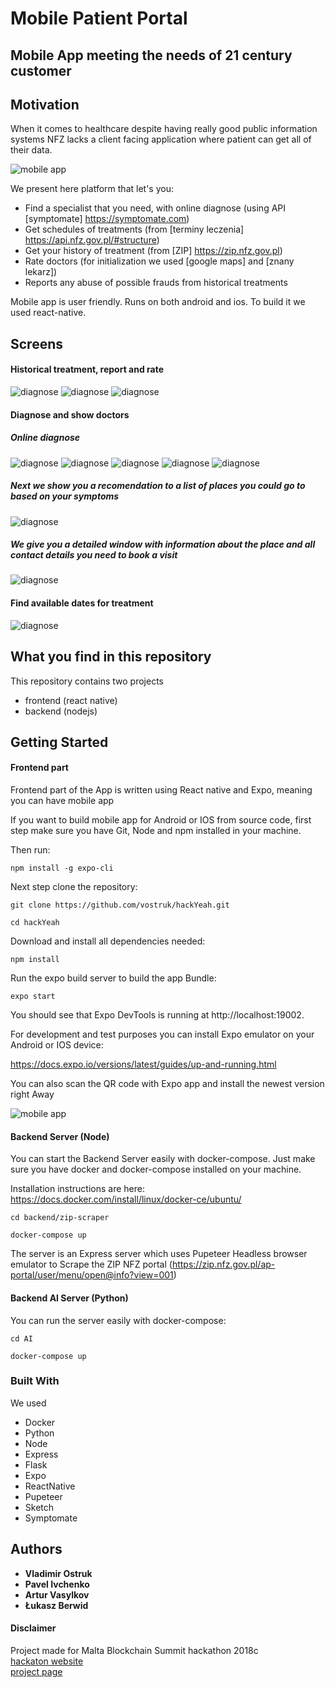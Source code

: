 # Mobile Patient Portal
## Mobile App meeting the needs of 21 century customer

## Motivation
When it comes to healthcare despite having really good public information systems NFZ lacks a client facing application where patient can get all of their data. 

![mobile app](https://i.imgur.com/tcFNom4.png)

We present here platform that let's you:
* Find a specialist that you need, with online diagnose (using API [symptomate] https://symptomate.com)
* Get schedules of treatments (from [terminy leczenia] https://api.nfz.gov.pl/#structure)
* Get your history of treatment (from [ZIP] https://zip.nfz.gov.pl)
* Rate doctors (for initialization we used [google maps] and [znany lekarz])
* Reports any abuse of possible frauds from historical treatments

Mobile app is user friendly. Runs on both android and ios. To build it we used react-native.

## Screens

#### Historical treatment, report and rate
![diagnose](https://i.imgur.com/dqMqDUI.png)
![diagnose](https://i.imgur.com/vpcSofT.png)
![diagnose](https://i.imgur.com/f3sthsb.png)

#### Diagnose and show doctors
##### Online diagnose
![diagnose](https://i.imgur.com/HnagOmc.png)
![diagnose](https://i.imgur.com/YU0kLBf.png)
![diagnose](https://i.imgur.com/CaRtRoT.png)
![diagnose](https://i.imgur.com/onRPzdX.png)
![diagnose](https://i.imgur.com/1KrtkAl.png)

##### Next we show you a recomendation to a list of places you could go to based on your symptoms
![diagnose](https://i.imgur.com/aZupPuH.png)

##### We give you a detailed window with information about the place and all contact details you need to book a visit
![diagnose](https://i.imgur.com/8dvpccc.png)

#### Find available dates for treatment
![diagnose](https://i.imgur.com/3qWFpwf.png)


## What you find in this repository
This repository contains two projects
- frontend (react native)
- backend (nodejs)

## Getting Started

#### Frontend part
Frontend part of the App is written using React native and Expo, meaning you can have mobile app

If you want to build mobile app for Android or IOS from source code, first step make sure you have Git, Node and npm installed in your machine.

Then run:

```
npm install -g expo-cli
```

Next step clone the repository:

```
git clone https://github.com/vostruk/hackYeah.git
```

```
cd hackYeah
```

Download and install all dependencies needed:
```
npm install
```

Run the expo build server to build the app Bundle:
```
expo start
```

You should see that Expo DevTools is running at http://localhost:19002.


For development and test purposes you can install Expo emulator on your Android or IOS device:

https://docs.expo.io/versions/latest/guides/up-and-running.html


You can also scan the QR code with Expo app and install the newest version right Away

![mobile app](https://i.imgur.com/IgMwLg5.png)



#### Backend Server (Node)
You can start the Backend Server easily with docker-compose. Just make sure you have docker and docker-compose installed on your machine.

Installation instructions are here:
https://docs.docker.com/install/linux/docker-ce/ubuntu/

```
cd backend/zip-scraper
```

```
docker-compose up
```

The server is an Express server which uses Pupeteer Headless browser emulator to Scrape the ZIP NFZ portal (https://zip.nfz.gov.pl/ap-portal/user/menu/open@info?view=001)


#### Backend AI Server (Python)
You can run the server easily with docker-compose:


```
cd AI
```

```
docker-compose up
```

### Built With
We used
* Docker
* Python
* Node
* Express
* Flask
* Expo
* ReactNative
* Pupeteer
* Sketch
* Symptomate

## Authors
* **Vladimir Ostruk**
* **Pavel Ivchenko**
* **Artur Vasylkov**
* **Łukasz Berwid**

#### Disclaimer
Project made for Malta Blockchain Summit hackathon 2018c</br>
[hackaton website](https://malta-blockchain.devpost.com) </br>
[project page](https://devpost.com/software/tpass)
